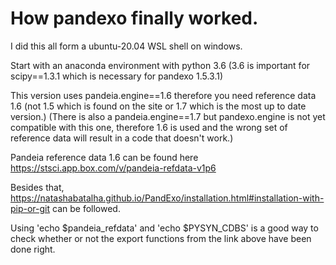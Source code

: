 # How pandexo finally worked.
I did this all form a ubuntu-20.04 WSL shell on windows.

Start with an anaconda environment with python 3.6 (3.6 is important for scipy==1.3.1 which is necessary for pandexo 1.5.3.1)

This version uses pandeia.engine==1.6 therefore you need reference data 1.6 (not 1.5 which is found on the site or 1.7 which is the most up to date version.) (There is also a pandeia.engine==1.7 but pandexo.engine is not yet compatible with this one, therefore 1.6 is used and the wrong set of reference data will result in a code that doesn't work.)

Pandeia reference data 1.6 can be found here https://stsci.app.box.com/v/pandeia-refdata-v1p6

Besides that, https://natashabatalha.github.io/PandExo/installation.html#installation-with-pip-or-git can be followed. 

Using 'echo $pandeia_refdata' and 'echo $PYSYN_CDBS' is a good way to check whether or not the export functions from the link above have been done right.

